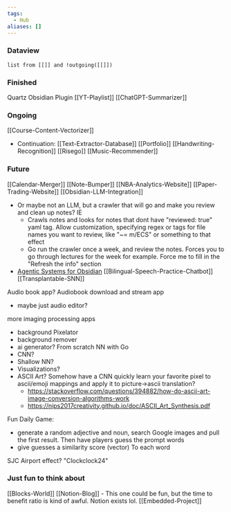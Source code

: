 ```yaml
---
tags:
  - Hub
aliases: []
---
```


### Dataview
```dataview
list from [[]] and !outgoing([[]])
```


### Finished
Quartz
Obsidian Plugin
[[YT-Playlist]]
[[ChatGPT-Summarizer]]

### Ongoing
[[Course-Content-Vectorizer]]
- Continuation: [[Text-Extractor-Database]]
[[Portfolio]]
[[Handwriting-Recognition]]
[[Risego]]
[[Music-Recommender]]


### Future
[[Calendar-Merger]]
[[Note-Bumper]]
[[NBA-Analytics-Website]]
[[Paper-Trading-Website]]
[[Obsidian-LLM-Integration]]
- Or maybe not an LLM, but a crawler that will go and make you review and clean up notes? IE
	- Crawls notes and looks for notes that dont have "reviewed: true" yaml tag. Allow customization, specifying regex or tags for file names you want to review, like "~= m/ECS" or something to that effect 
	- Go run the crawler once a week, and review the notes. Forces you to go through lectures for the week for example. Force me to fill in the "Refresh the info" section 
- [Agentic Systems for Obsidian](https://chatgpt.com/c/6804df7f-0284-8007-bea0-f88211fd4696)
[[Bilingual-Speech-Practice-Chatbot]]
[[Transplantable-SNN]]

Audio book app?
Audiobook download and stream app
- maybe just audio editor?

more imaging processing apps
- background Pixelator
- background remover
- ai generator?
From scratch NN with Go
- CNN? 
- Shallow NN? 
- Visualizations?
- ASCII Art? Somehow have a CNN quickly learn your favorite pixel to ascii/emoji mappings and apply it to picture->ascii translation?
	- https://stackoverflow.com/questions/394882/how-do-ascii-art-image-conversion-algorithms-work
	- https://nips2017creativity.github.io/doc/ASCII_Art_Synthesis.pdf

Fun Daily Game:
- generate a random adjective and noun, search Google images and pull the first result. Then have players guess the prompt words
- give guesses a similarity score (vector) To each word


SJC Airport effect? "Clockclock24"

### Just fun to think about
[[Blocks-World]]
[[Notion-Blog]] - This one could be fun, but the time to benefit ratio is kind of awful. Notion exists lol. 
[[Embedded-Project]]
